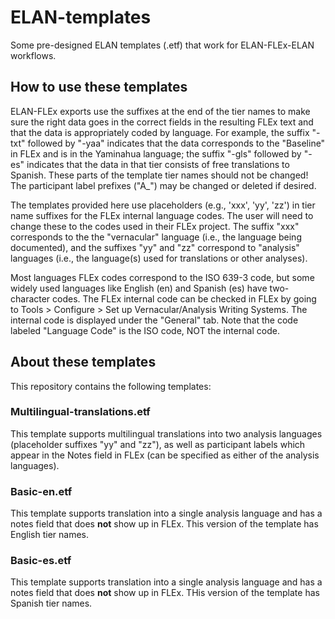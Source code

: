 # ELAN-templates
Some pre-designed ELAN templates (.etf) that work for ELAN-FLEx-ELAN workflows. 

## How to use these templates
ELAN-FLEx exports use the suffixes at the end of the tier names to make sure the right data goes in the correct fields in the resulting FLEx text and that the data is appropriately coded by language. For example, the suffix "-txt" followed by "-yaa" indicates that the data corresponds to the "Baseline" in FLEx and is in the Yaminahua language; the suffix "-gls" followed by "-es" indicates that the data in that tier consists of free translations to Spanish. These parts of the template tier names should not be changed! The participant label prefixes ("A_") may be changed or deleted if desired. 

The templates provided here use placeholders (e.g., 'xxx', 'yy', 'zz') in tier name suffixes for the FLEx internal language codes. The user will need to change these to the codes used in their FLEx project. The suffix "xxx" corresponds to the the "vernacular" language (i.e., the language being documented), and the suffixes "yy" and "zz" correspond to "analysis" languages (i.e., the language(s) used for translations or other analyses). 

Most languages FLEx codes correspond to the ISO 639-3 code, but some widely used languages like English (en) and Spanish (es) have two-character codes. The FLEx internal code can be checked in FLEx by going to Tools > Configure > Set up Vernacular/Analysis Writing Systems. The internal code is displayed under the "General" tab. Note that the code labeled "Language Code" is the ISO code, NOT the internal code. 

## About these templates
This repository contains the following templates:

### Multilingual-translations.etf
This template supports multilingual translations into two analysis languages (placeholder suffixes "yy" and "zz"), as well as participant labels which appear in the Notes field in FLEx (can be specified as either of the analysis languages).

### Basic-en.etf
This template supports translation into a single analysis language and has a notes field that does **not** show up in FLEx. This version of the template has English tier names.

### Basic-es.etf
This template supports translation into a single analysis language and has a notes field that does **not** show up in FLEx. THis version of the template has Spanish tier names.
